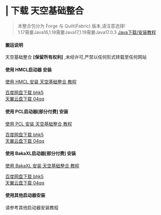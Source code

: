 # | 下载 天空基础整合
> 本整合包分为 Forge 与  Quilt(Fabric) 版本,请注意选择!  
>  1.17需要Java16,1.18需要Java17,1.19需要Java17.0.3 [Java下载/安装教程](/java)  
<!-- tabs:start -->
#### **搬运说明**
天空基础整合 **[保留所有权利]** ,未经许可,严禁以任何形式转载至任何网站
#### **使用 HMCL启动器 安装**
[使用 HMCL 安装 天空基础整合 教程](/SkyBasicPack/install/HMCL)  
  

[百度网盘下载 bhk5](https://pan.baidu.com/s/1KnCUIuX584eHW5Sz3eMrOA)  
[天翼云盘下载 04qq](https://cloud.189.cn/t/JFvuuqFFVnUn)  
#### **使用 PCL启动器[部分付费] 安装**
[使用 PCL 安装 天空基础整合 教程](/SkyBasicPack/install/PCL)  
 

[百度网盘下载 bhk5](https://pan.baidu.com/s/1KnCUIuX584eHW5Sz3eMrOA)  
[天翼云盘下载 04qq](https://cloud.189.cn/t/JFvuuqFFVnUn)  
#### **使用 BakaXL启动器[部分付费] 安装**
[使用 BakaXL 安装 天空基础整合 教程](/SkyBasicPack/install/BakaXL)  


[百度网盘下载 bhk5](https://pan.baidu.com/s/1KnCUIuX584eHW5Sz3eMrOA)  
[天翼云盘下载 04qq](https://cloud.189.cn/t/JFvuuqFFVnUn)  
#### **使用其他启动器安装**
请参考其他启动器安装教程
<!-- tabs:end -->
